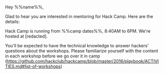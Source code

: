 Hey %%name%%,

Glad to hear you are interested in mentoring for Hack Camp. Here are the details:

Hack Camp is running from %%camp dates%%, 8:40AM to 6PM. We're hosted at [redacted].

You'll be expected to have the technical knowledge to answer hackers' questions about the workshops. Please familiarize yourself with the content in each workshop before we go over it in camp (https://github.com/hackclub/hackcamp/blob/master/2016/playbook/ACTIVITIES.md#list-of-workshops)
